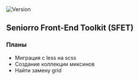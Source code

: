 <img src="https://img.shields.io/badge/dynamic/json.svg?label=Version&url=https%3A%2F%2Fraw.githubusercontent.com%2Fseniorro%2Fsfet%2Fmaster%2Fpackage.json&query=version&colorB=green" alt="Version">

## Seniorro Front-End Toolkit (SFET)

### Планы
- Миграция с less на scss
- Создание коллекции миксинов
- Найти замену grid
